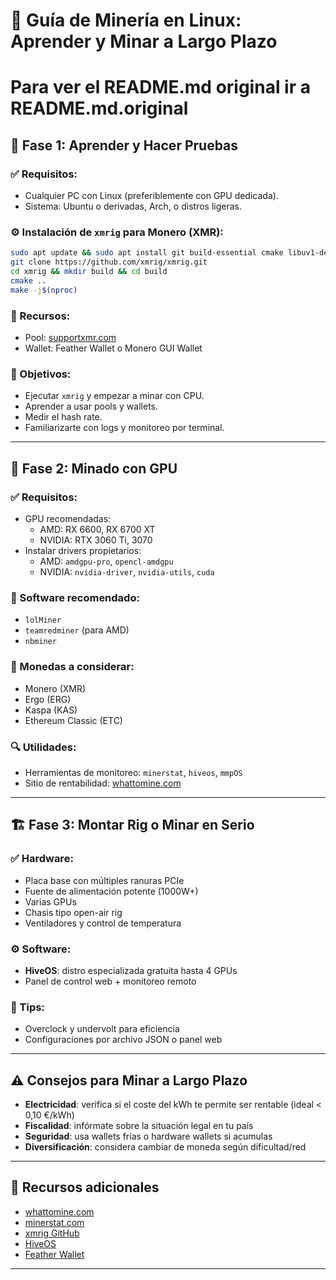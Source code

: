 # 🧠 Guía de Minería en Linux: Aprender y Minar a Largo Plazo

# Para ver el README.md original ir a README.md.original

## 🌱 Fase 1: Aprender y Hacer Pruebas

### ✅ Requisitos:
- Cualquier PC con Linux (preferiblemente con GPU dedicada).
- Sistema: Ubuntu o derivadas, Arch, o distros ligeras.

### ⚙️ Instalación de `xmrig` para Monero (XMR):
```bash
sudo apt update && sudo apt install git build-essential cmake libuv1-dev libssl-dev libhwloc-dev -y
git clone https://github.com/xmrig/xmrig.git
cd xmrig && mkdir build && cd build
cmake ..
make -j$(nproc)
```

### 🔗 Recursos:
- Pool: [supportxmr.com](https://supportxmr.com)
- Wallet: Feather Wallet o Monero GUI Wallet

### 🎯 Objetivos:
- Ejecutar `xmrig` y empezar a minar con CPU.
- Aprender a usar pools y wallets.
- Medir el hash rate.
- Familiarizarte con logs y monitoreo por terminal.

---

## 🔁 Fase 2: Minado con GPU

### ✅ Requisitos:
- GPU recomendadas:
  - AMD: RX 6600, RX 6700 XT
  - NVIDIA: RTX 3060 Ti, 3070
- Instalar drivers propietarios:
  - AMD: `amdgpu-pro`, `opencl-amdgpu`
  - NVIDIA: `nvidia-driver`, `nvidia-utils`, `cuda`

### 🧰 Software recomendado:
- `lolMiner`
- `teamredminer` (para AMD)
- `nbminer`

### 🎯 Monedas a considerar:
- Monero (XMR)
- Ergo (ERG)
- Kaspa (KAS)
- Ethereum Classic (ETC)

### 🔍 Utilidades:
- Herramientas de monitoreo: `minerstat`, `hiveos`, `mmpOS`
- Sitio de rentabilidad: [whattomine.com](https://whattomine.com)

---

## 🏗️ Fase 3: Montar Rig o Minar en Serio

### ✅ Hardware:
- Placa base con múltiples ranuras PCIe
- Fuente de alimentación potente (1000W+)
- Varias GPUs
- Chasis tipo open-air rig
- Ventiladores y control de temperatura

### ⚙️ Software:
- **HiveOS**: distro especializada gratuita hasta 4 GPUs
- Panel de control web + monitoreo remoto

### 📌 Tips:
- Overclock y undervolt para eficiencia
- Configuraciones por archivo JSON o panel web

---

## ⚠️ Consejos para Minar a Largo Plazo

- **Electricidad**: verifica si el coste del kWh te permite ser rentable (ideal < 0,10 €/kWh)
- **Fiscalidad**: infórmate sobre la situación legal en tu país
- **Seguridad**: usa wallets frías o hardware wallets si acumulas
- **Diversificación**: considera cambiar de moneda según dificultad/red

---

## 🧰 Recursos adicionales
- [whattomine.com](https://whattomine.com)
- [minerstat.com](https://minerstat.com)
- [xmrig GitHub](https://github.com/xmrig/xmrig)
- [HiveOS](https://hiveos.farm/)
- [Feather Wallet](https://featherwallet.org/)

---


